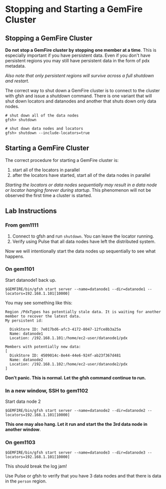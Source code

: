 # Stopping and Starting a GemFire Cluster

## Stopping a GemFire Cluster

__Do not stop a GemFire cluster by stopping one member at a time__.  This
is especially important if you have persistent data.  Even if you don't have
persistent regions you may still have persistent data in the form of pdx
metadata.  

_Also note that only persistent regions will survive across a full shutdown and
restart._

The correct way to shut down a GemFire cluster is to connect to the cluster
with gfsh and issue a _shutdown_ command.  There is one variant that will shut
down locators and datanodes and another that shuts down only data nodes.  

```
# shut down all of the data nodes
gfsh> shutdown

# shut down data nodes and locators
gfsh> shutdown --include-locators=true
```


## Starting a GemFire Cluster

The correct procedure for starting a GemFire cluster is:

1. start all of the locators in parallel
2. after the locators have started, start all of the data nodes in parallel

_Starting the locators or data nodes sequentially may result in a data node
or locator hanging forever during startup_.  This phenomenon will not be
observed the first time a cluster is started.


## Lab Instructions

### From gem1111

1. Connect to gfsh and run `shutdown`.  You can leave the locator running.
2. Verify using Pulse that all data nodes have left the distributed system.

Now we will intentionally start the data nodes up sequentially to see what
happens.

### On gem1101

Start datanode1 back up.

```
$GEMFIRE/bin/gfsh start server --name=datanode1 --dir=datanode1 --locators=192.168.1.101[10000]
```

You may see something like this:

```
Region /PdxTypes has potentially stale data. It is waiting for another member to recover the latest data.
My persistent id:

  DiskStore ID: 7e017bd6-afc3-4172-8047-12fce8b3a25a
  Name: datanode1
  Location: /192.168.1.101:/home/ec2-user/datanode1/pdx

Members with potentially new data:
[
  DiskStore ID: 4509014c-8e44-44e6-924f-ab23f367d481
  Name: datanode2
  Location: /192.168.1.102:/home/ec2-user/datanode2/pdx
]
```

__Don't panic.  This is normal. Let the gfsh command continue to run.__ 

### In a new window, SSH to gem1102

Start data node 2

```
$GEMFIRE/bin/gfsh start server --name=datanode2 --dir=datanode2 --locators=192.168.1.101[10000]
```

__This one may also hang.  Let it run and start the the 3rd data node in another 
window__.

### On gem1103

```
$GEMFIRE/bin/gfsh start server --name=datanode3 --dir=datanode3 --locators=192.168.1.101[10000]
```

This should break the log jam!

Use Pulse or gfsh to verify that you have 3 data nodes and that there is 
data in the `person` region.